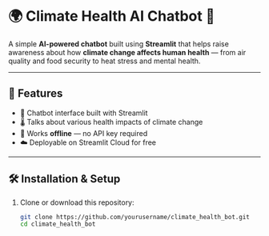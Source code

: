 # 🌍 Climate Health AI Chatbot 🤖

A simple **AI-powered chatbot** built using **Streamlit** that helps raise awareness about how **climate change affects human health** — from air quality and food security to heat stress and mental health.

---

## 🚀 Features

- 💬 Chatbot interface built with Streamlit  
- 🌡️ Talks about various health impacts of climate change  
- 🧠 Works **offline** — no API key required  
- ☁️ Deployable on Streamlit Cloud for free  

---

## 🛠️ Installation & Setup

1. Clone or download this repository:
   ```bash
   git clone https://github.com/yourusername/climate_health_bot.git
   cd climate_health_bot
